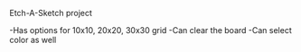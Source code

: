Etch-A-Sketch project

-Has options for 10x10, 20x20, 30x30 grid
-Can clear the board
-Can select color as well